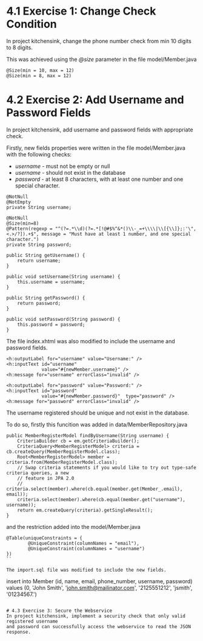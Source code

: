 # 4.1 Exercise 1: Change Check Condition
In project kitchensink, change the phone number check from min 10 digits to 8 digits.

This was achieved using the *@size* parameter in the file model/Member.java

```
@Size(min = 10, max = 12)
@Size(min = 8, max = 12)
```

# 4.2 Exercise 2: Add Username and Password Fields
In project kitchensink, add username and password fields with appropriate check.

Firstly, new fields properties were written in the file model/Member.java with the following checks:
- *username* - must not be empty or null
- *username* - should not exist in the database
- *password* - at least 8 characters, with at least one number and one special character.

```
@NotNull
@NotEmpty
private String username;

@NotNull
@Size(min=8)
@Pattern(regexp = "^(?=.*\\d)(?=.*[!@#$%^&*()\\-_=+\\\\|\\[{\\]};:'\",<.>/?]).+$", message = "Must have at least 1 number, and one special character.")
private String password;

public String getUsername() {
    return username;
}

public void setUsername(String username) {
    this.username = username;
}

public String getPassword() {
    return password;
}

public void setPassword(String password) {
    this.password = password;
}
```

The file index.xhtml was also modified to include the username and password fields.
```
<h:outputLabel for="username" value="Username:" />
<h:inputText id="username"
             value="#{newMember.username}" />
<h:message for="username" errorClass="invalid" />

<h:outputLabel for="password" value="Password:" />
<h:inputText id="password"
             value="#{newMember.password}"  type="password" />
<h:message for="password" errorClass="invalid" />
```

The username registered should be unique and not exist in the database.

To do so, firstly this funcition was added in data/MemberRepository.java
```
public MemberRegisterModel findByUsername(String username) {
    CriteriaBuilder cb = em.getCriteriaBuilder();
    CriteriaQuery<MemberRegisterModel> criteria = cb.createQuery(MemberRegisterModel.class);
    Root<MemberRegisterModel> member = criteria.from(MemberRegisterModel.class);
    // Swap criteria statements if you would like to try out type-safe criteria queries, a new
    // feature in JPA 2.0
    // criteria.select(member).where(cb.equal(member.get(Member_.email), email));
    criteria.select(member).where(cb.equal(member.get("username"), username));
    return em.createQuery(criteria).getSingleResult();
}
```
and the restriction added into the model/Member.java
```
@Table(uniqueConstraints = {
	    @UniqueConstraint(columnNames = "email"),
	    @UniqueConstraint(columnNames = "username")
})
``

The import.sql file was modified to include the new fields.
```
insert into Member (id, name, email, phone_number, username, password) values (0, 'John Smith', 'john.smith@mailinator.com', '2125551212', 'jsmith', '01234567.') 
```

# 4.3 Exercise 3: Secure the Webservice
In project kitchensink, implement a security check that only valid registered username
and password can successfully access the webservice to read the JSON response.
